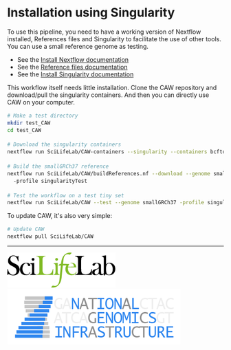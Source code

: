 # Installation using Singularity

To use this pipeline, you need to have a working version of Nextflow installed, References files and Singularity to facilitate the use of other tools. You can use a small reference genome as testing.

- See the [Install Nextflow documentation](https://github.com/SciLifeLab/NGI-NextflowDocs/blob/master/docs/INSTALL.md)
- See the [Reference files documentation](REFERENCES.md)
- See the [Install Singularity documentation](http://singularity.lbl.gov/install-linux)

This workflow itself needs little installation. Clone the CAW repository and download/pull the singularity containers. And then you can directly use CAW on your computer.

```bash
# Make a test directory
mkdir test_CAW
cd test_CAW

# Download the singularity containers
nextflow run SciLifeLab/CAW-containers --singularity --containers bcftools,concatvcf,fastqc,freebayes,gatk,htslib,igvtools,mapreads,multiqc,mutect1,picard,qualimap,runallelecount,runascat,runconvertallelecounts,runmanta,samtools,snpeffgrch37,snpeffgrch38,strelka,vepgrch37,vepgrch38 --publishSingularityDir containers/

# Build the smallGRCh37 reference
nextflow run SciLifeLab/CAW/buildReferences.nf --download --genome smallGRCh37
  -profile singularityTest

# Test the workflow on a test tiny set
nextflow run SciLifeLab/CAW --test --genome smallGRCh37 -profile singularityTest
```

To update CAW, it's also very simple:

```bash
# Update CAW
nextflow pull SciLifeLab/CAW
```

--------------------------------------------------------------------------------

[![](images/SciLifeLab_logo.png "SciLifeLab")][scilifelab-link] [![](images/NGI-final-small.png "NGI")][ngi-link]

[ngi-link]: https://ngisweden.scilifelab.se/
[scilifelab-link]: http://www.scilifelab.se/
